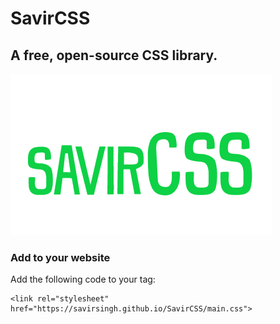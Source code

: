# SavirCSS
## A free, open-source CSS library.

![SavirCSS](logo.png)

### Add to your website
Add the following code to your <head> tag:
```
<link rel="stylesheet" href="https://savirsingh.github.io/SavirCSS/main.css">
